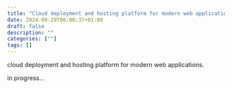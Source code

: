 ```yaml
---
title: "Cloud deployment and hosting platform for modern web applications"
date: 2024-09-29T06:00:37+01:00
draft: false
description: ""
categories: [""]
tags: []
---
```


cloud deployment and hosting platform for modern web applications.

in progress...
